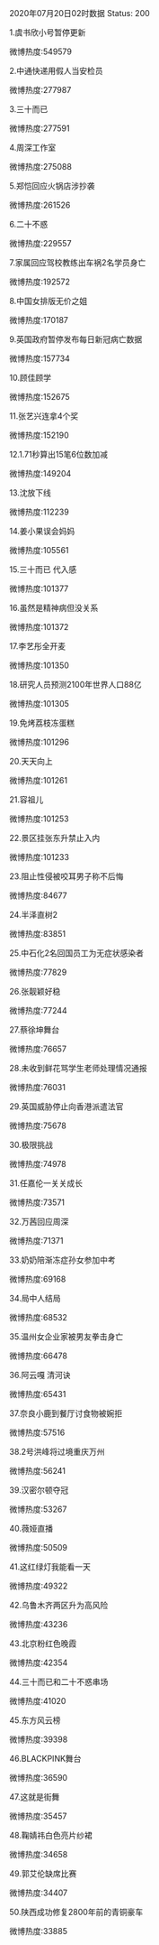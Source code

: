 2020年07月20日02时数据
Status: 200

1.虞书欣小号暂停更新

微博热度:549579

2.中通快递用假人当安检员

微博热度:277987

3.三十而已

微博热度:277591

4.周深工作室

微博热度:275088

5.郑恺回应火锅店涉抄袭

微博热度:261526

6.二十不惑

微博热度:229557

7.家属回应驾校教练出车祸2名学员身亡

微博热度:192572

8.中国女排版无价之姐

微博热度:170187

9.英国政府暂停发布每日新冠病亡数据

微博热度:157734

10.顾佳顾学

微博热度:152675

11.张艺兴连拿4个奖

微博热度:152190

12.1.71秒算出15笔6位数加减

微博热度:149204

13.沈放下线

微博热度:112239

14.姜小果误会妈妈

微博热度:105561

15.三十而已 代入感

微博热度:101377

16.虽然是精神病但没关系

微博热度:101372

17.李艺彤全开麦

微博热度:101350

18.研究人员预测2100年世界人口88亿

微博热度:101305

19.免烤荔枝冻蛋糕

微博热度:101296

20.天天向上

微博热度:101261

21.容祖儿

微博热度:101253

22.景区挂张东升禁止入内

微博热度:101233

23.阻止性侵被咬耳男子称不后悔

微博热度:84677

24.半泽直树2

微博热度:83851

25.中石化2名回国员工为无症状感染者

微博热度:77829

26.张靓颖好稳

微博热度:77244

27.蔡徐坤舞台

微博热度:76657

28.未收到鲜花骂学生老师处理情况通报

微博热度:76031

29.英国威胁停止向香港派遣法官

微博热度:75678

30.极限挑战

微博热度:74978

31.任嘉伦一关关成长

微博热度:73571

32.万茜回应周深

微博热度:71371

33.奶奶陪渐冻症孙女参加中考

微博热度:69168

34.局中人结局

微博热度:68532

35.温州女企业家被男友拳击身亡

微博热度:66478

36.阿云嘎 清河诀

微博热度:65431

37.奈良小鹿到餐厅讨食物被婉拒

微博热度:57516

38.2号洪峰将过境重庆万州

微博热度:56241

39.汉密尔顿夺冠

微博热度:53267

40.薇娅直播

微博热度:50509

41.这红绿灯我能看一天

微博热度:49322

42.乌鲁木齐两区升为高风险

微博热度:43236

43.北京粉红色晚霞

微博热度:42354

44.三十而已和二十不惑串场

微博热度:41020

45.东方风云榜

微博热度:39398

46.BLACKPINK舞台

微博热度:36590

47.这就是街舞

微博热度:35457

48.鞠婧祎白色亮片纱裙

微博热度:34658

49.郭艾伦缺席比赛

微博热度:34407

50.陕西成功修复2800年前的青铜豪车

微博热度:33885

